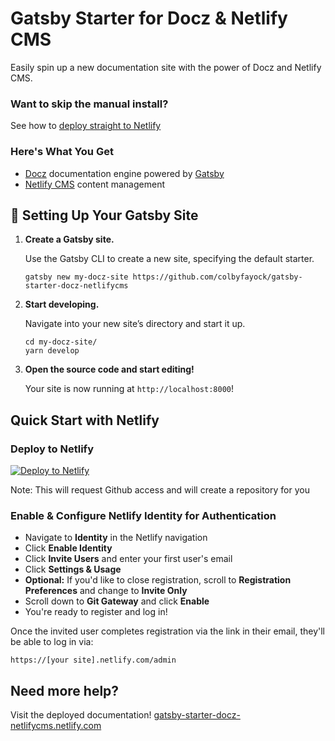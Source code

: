 # Gatsby Starter for Docz & Netlify CMS

Easily spin up a new documentation site with the power of Docz and Netlify CMS.

### Want to skip the manual install?
See how to [deploy straight to Netlify](#user-content-quick-start-with-netlify)

### Here's What You Get
* [Docz](https://docz.site) documentation engine powered by [Gatsby](https://www.gatsbyjs.org/)
* [Netlify CMS](https://www.netlifycms.org/) content management

## 🚀 Setting Up Your Gatsby Site

1.  **Create a Gatsby site.**

    Use the Gatsby CLI to create a new site, specifying the default starter.

    ```shell
    gatsby new my-docz-site https://github.com/colbyfayock/gatsby-starter-docz-netlifycms
    ```

1.  **Start developing.**

    Navigate into your new site’s directory and start it up.

    ```shell
    cd my-docz-site/
    yarn develop
    ```

1.  **Open the source code and start editing!**

    Your site is now running at `http://localhost:8000`!

## Quick Start with Netlify

### Deploy to Netlify
[![Deploy to Netlify](https://www.netlify.com/img/deploy/button.svg)](https://app.netlify.com/start/deploy?repository=https://github.com/colbyfayock/gatsby-starter-docz-netlifycms)

Note: This will request Github access and will create a repository for you

### Enable & Configure Netlify Identity for Authentication

* Navigate to **Identity** in the Netlify navigation
* Click **Enable Identity**
* Click **Invite Users** and enter your first user's email
* Click **Settings & Usage**
* **Optional:** If you'd like to close registration, scroll to **Registration Preferences** and change to **Invite Only**
* Scroll down to **Git Gateway** and click **Enable**
* You're ready to register and log in!

Once the invited user completes registration via the link in their email, they'll be able to log in via:

```https://[your site].netlify.com/admin```

## Need more help?
Visit the deployed documentation! [gatsby-starter-docz-netlifycms.netlify.com](https://gatsby-starter-docz-netlifycms.netlify.com/)
